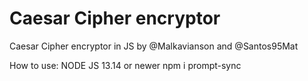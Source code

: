 # Caesar Cipher encryptor
 Caesar Cipher encryptor in JS by @Malkavianson and @Santos95Mat

How to use:
NODE JS 13.14 or newer
npm i prompt-sync
